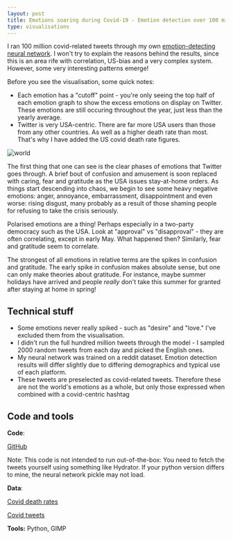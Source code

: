 ```yaml
---
layout: post
title: Emotions soaring during Covid-19 - Emotion detection over 100 million tweets
type: visualisations
---
```


I ran 100 million covid-related tweets through my own [emotion-detecting neural network](../Multi-Label-Emotion-Classification/). I won't try to explain the reasons behind the results, since this is an area rife with correlation, US-bias and a very complex system. However, some very interesting patterns emerge!

Before you see the visualisation, some quick notes:
* Each emotion has a "cutoff" point - you're only seeing the top half of each emotion graph to show the excess emotions on display on Twitter. These emotions are still occuring throughout the year, just less than the yearly average.
* Twitter is very USA-centric. There are far more USA users than those from any other countries. As well as a higher death rate than most. That's why I have added the US covid death rate figures.

![world](../images/visu/covid-emotions.png "covid-emotions")

The first thing that one can see is the clear phases of emotions that Twitter goes through. A brief bout of confusion and amusement is soon replaced with caring, fear and gratitude as the USA issues stay-at-home orders. As things start descending into chaos, we begin to see some heavy negative emotions: anger, annoyance, embarrassment, disappointment and even worse: rising disgust, many probably as a result of those shaming people for refusing to take the crisis seriously.

Polarised emotions are a thing! Perhaps especially in a two-party democracy such as the USA. Look at "approval" vs "disapproval" - they are often correlating, except in early May. What happened then? Similarly, fear and gratitude seem to correlate.

The strongest of all emotions in relative terms are the spikes in confusion and gratitude. The early spike in confusion makes absolute sense, but one can only make theories about gratitude. For instance, maybe summer holidays have arrived and people _really_ don't take this summer for granted after staying at home in spring!

Technical stuff
------
* Some emotions never really spiked - such as "desire" and "love." I've excluded them from the visualisation.
* I didn't run the full hundred million tweets through the model - I sampled 2000 random tweets from each day and picked the English ones.
* My neural network was trained on a reddit dataset. Emotion detection results will differ slightly due to differing demographics and typical use of each platform.
* These tweets are preselected as covid-related tweets. Therefore these are not the world's emotions as a whole, but only those expressed when combined with a covid-centric hashtag


Code and tools
------
**Code**: 

[GitHub](https://github.com/rian-van-den-ander/explorations/tree/master/covid-sentiment)

Note: This code is not intended to run out-of-the-box: You need to fetch the tweets yourself using something like Hydrator. If your python version differs to mine, the neural network pickle may not load.

**Data**: 

[Covid death rates](https://ourworldindata.org/coronavirus-data?country=~OWID_WRL)

[Covid tweets](https://github.com/delvinso/covid19_one_hundred_million_unique_tweets)

**Tools:** Python, GIMP


